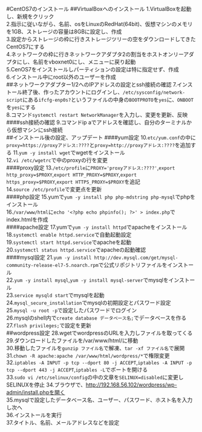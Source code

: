 #CentOS7のインストール
##VirtualBoxへのインストール
1.VirtualBoxを起動し、新規をクリック  
2.指示に従いながら、名前、osをLinuxのRedHat(64bit)、仮想マシンのメモリを1GB、ストレージの容量は8GBに設定し、作成  
3.設定からストレージの枠に行きストレージツリーの空をダウンロードしてきたCentOS7にする  
4.ネットワークの枠に行きネットワークアダプタ2の割当をホストオンリーアダプタにし、名前をvboxnet0にし、メニューに戻り起動  
5.CenOS7をインストールしパーティションの設定は特に指定せず、作成  
6.インストール中にroot以外のユーザーを作成  
##ネットワークアダプター1/2へのIPアドレスの設定とssh接続の確認
7.インストール終了後、作ったアカウントにログインし、`/etc/sysconfig/network-script`にある`ifcfg-enp0s?`というファイルの中身の`BOOTPROTO`を`yes`に、`ONBOOT`を`yes`にする  
8.コマンド`systemctl restart NetworkManager`を入力し、変更を更新、反映  
####ssh接続の確認
9.コマンドip aでアドレスを確認し、自分のターミナルから仮想マシンにssh接続  
##インストール後の設定、アップデート 
####yum設定
10.`etc/yum.conf`の中に`proxy=https://proxyアドレス:????`と`proxy=http://proxyアドレス:????`を追加する 
11.`yum -y install wget`でwgetをインストール   
12.`vi /etc/wgetrc`で中のproxyの行を変更  
####proxy設定
13.`/etc/profile`に`PROXY='proxyアドレス:????'`,`export http_proxy=$PROXY`,`export HTTP_PROXY=$PROXY`,`export https_proxy=$PROXY`,`export HTTPS_PROXY=$PROXY`を追記  
14.`source /etc/profile`で変更点を更新  
####php設定
15.yumで`yum -y install php php-mdstring php-mysql`でphpをインストール  
16.`/var/www/html`に`echo '<?php echo phpinfo(); ?>' > index.php`でindex.htmlを作成  
####apache設定
17.yumで`yum -y install httpd`でapacheをインストール  
18.`systemctl enable httpd.service`で自動起動設定  
19.`systemctl start httpd.service`でapacheを起動  
20.`systemctl status httpd.service`でapacheの起動確認  
####mysql設定
21.`yum -y install http://dev.mysql.com/get/mysql-community-release-el7-5.noarch.rpm`で公式リポジトリファイルをインストール  
22.`yum -y install mysql`,`yum -y install mysql-server`でmysqlをインストール  
23.`service mysqld start`でmysqlを起動  
24.`mysql_secure_installation`でmysqlの初期設定とパスワード設定  
25.`mysql -u root -p`で設定したパスワードでログイン  
26.mysqlのshell内で`create database データベース名;`でデータベースを作る  
27.`flush privileges;`で設定を更新  
##wordpress設定
28.wgetでwordpressのURLを入力しファイルを取ってくる  
29.ダウンロードしたファイルを/var/www/html/に移動  
30.移動したファイルを`gunzip ファイル名`で解凍、`tar -xf ファイル名`で展開  
31.`chown -R apache:apache /var/www/html/wordpress/*`で権限変更  
32.`iptables -A INPUT -p tcp --dport 80 -j ACCEPT`,`iptables -A INPUT -p tcp --dport 443 -j ACCEPT`,`iptables -L`でポートを開ける  
33.`sudo vi /etc/selinux/config`の中の文章を`SELINUX=disabled`に変更しSELINUXを停止
34.ブラウザで、http://192.168.56.102/wordpress/wp-admin/install.phpを開く  
35.mysqlで設定したデータベース名、ユーザー、パスワード、ホスト名を入力し次へ  
36.インストールを実行  
37.タイトル、名前、メールアドレスなどを設定  
